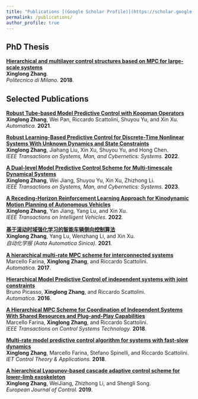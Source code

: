 ```yaml
---
title: "Publications [(Google Scholar Profile)](https://scholar.google.com/citations?user=mJufxWQAAAAJ)"
permalink: /publications/
author_profile: true
---
```


## PhD Thesis
<b>[Hierarchical and multilayer control structures based on MPC for large-scale systems](https://www.politesi.polimi.it/bitstream/10589/137898/1/2018_02_PhD_Zhang.pdf)</b><br>
<b>Xinglong Zhang</b>.<br>
<i>Politecnico di Milano.</i> <b>2018</b>.

## Selected Publications

<b>[Robust Tube-based Model Predictive Control with Koopman Operators](https://arxiv.org/abs/2108.13011)</b><br>
<b>Xinglong Zhang</b>, Wei Pan, Riccardo Scattolini, Shuyou Yu, and Xin Xu.<br>
<i>Automatica.</i> <b>2021</b>.

<b>[Robust Learning-Based Predictive Control for Discrete-Time Nonlinear Systems With Unknown Dynamics and State Constraints](https://arxiv.org/abs/1911.09827v4)</b><br>
<b>Xinglong Zhang</b>, Jiahang Liu, Xin Xu, Shuyou Yu, and Hong Chen.<br>
<i> IEEE Transactions on Systems, Man, and Cybernetics: Systems.</i> <b>2022</b>.

<b>[A Dual-level Model Predictive Control Scheme for Multi-timescale Dynamical Systems](https://ieeexplore.ieee.org/document/9790335)</b><br>
<b>Xinglong Zhang</b>, Wei Jiang, Shuyou Yu, Xin Xu, Zhizhong Li.<br>
<i> IEEE Transactions on Systems, Man, and Cybernetics: Systems.</i> <b>2023</b>.

<b>[A Receding-Horizon Reinforcement Learning Approach for Kinodynamic Motion Planning of Autonomous Vehicles](https://ieeexplore.ieee.org/document/9756946)</b><br>
<b>Xinglong Zhang</b>, Yan Jiang, Yang Lu, and Xin Xu.<br>
<i>IEEE Transactions on Intelligent Vehicles.</i> <b>2022</b>.

<b>[基于滚动时域强化学习的智能车辆侧向控制算法](doi:10.16383/j.aas.c210555)</b><br>
<b>Xinglong Zhang</b>, Yang Lu, Wenzhang Li, and Xin Xu.<br>
<i>自动化学报 (Aata Automatica Sinica).</i> <b>2021</b>.

<b>[A hierarchical multi-rate MPC scheme for interconnected systems](https://arxiv.org/abs/1705.08818)</b><br>
Marcello Farina, <b>Xinglong Zhang</b>, and Riccardo Scattolini.<br>
<i>Automatica.</i> <b>2017</b>.

<b>[Hierarchical Model Predictive Control of independent systems with joint constraints](https://www.sciencedirect.com/science/article/abs/pii/S0005109816302989)</b><br>
Bruno Picasso, <b>Xinglong Zhang</b>, and Riccardo Scattolini.<br>
<i>Automatica.</i> <b>2016</b>.

<b>[A Hierarchical MPC Scheme for Coordination of Independent Systems With Shared Resources and Plug-and-Play Capabilities](https://openreview.net/forum?id=rkl6As0cF7)</b><br>
Marcello Farina, <b>Xinglong Zhang</b>, and Riccardo Scattolini.<br>
<i>IEEE Transactions on Control Systems Technology.</i> <b>2018</b>.

<b>[Multi-rate model predictive control algorithm for systems with fast-slow dynamics](https://digital-library.theiet.org/content/journals/10.1049/iet-cta.2018.5220)</b><br>
<b>Xinglong Zhang</b>,  Marcello Farina, Stefano Spinelli, and Riccardo Scattolini.<br>
<i>IET Control Theory & Applications.</i> <b>2018</b>.

<b>[A hierarchical Lyapunov-based cascade adaptive control scheme for lower-limb exoskeleton](https://digital-library.theiet.org/content/journals/10.1049/iet-cta.2018.5220)</b><br>
<b>Xinglong Zhang</b>,  WeiJiang, Zhizhong Li, and Shengli Song.<br>
<i>European Journal of Control.</i> <b>2019</b>.



